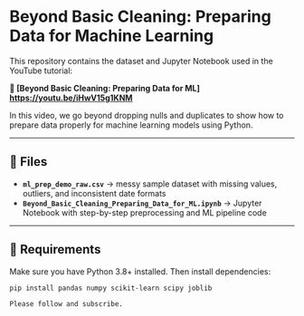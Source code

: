 # Beyond Basic Cleaning: Preparing Data for Machine Learning

This repository contains the dataset and Jupyter Notebook used in the YouTube tutorial:

**🎥 [Beyond Basic Cleaning: Preparing Data for ML] https://youtu.be/iHwV15g1KNM**

In this video, we go beyond dropping nulls and duplicates to show how to prepare data properly for machine learning models using Python.

---

## 📂 Files
- **`ml_prep_demo_raw.csv`** → messy sample dataset with missing values, outliers, and inconsistent date formats  
- **`Beyond_Basic_Cleaning_Preparing_Data_for_ML.ipynb`** → Jupyter Notebook with step-by-step preprocessing and ML pipeline code  

---

## 🧰 Requirements
Make sure you have Python 3.8+ installed. Then install dependencies:

```bash
pip install pandas numpy scikit-learn scipy joblib

Please follow and subscribe. 
